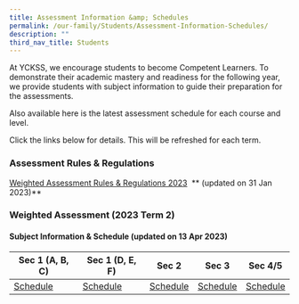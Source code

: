 ```yaml
---
title: Assessment Information &amp; Schedules
permalink: /our-family/Students/Assessment-Information-Schedules/
description: ""
third_nav_title: Students
---
```

At YCKSS, we encourage students to become Competent Learners. To demonstrate their academic mastery and readiness for the following year, we provide students with subject information to guide their preparation for the assessments.

Also available here is the latest assessment schedule for each course and level.

Click the links below for details. This will be refreshed for each term.

  
### **Assessment Rules &amp; Regulations**

[Weighted Assessment Rules &amp; Regulations 2023](/files/Students/Assessment%20Information%20Sche/NEW/YCKSS%20Weighted%20Assessment%20Rules%20and%20Regulations.pdf)&nbsp; **   (updated on 31 Jan 2023)**



 
### **Weighted Assessment (2023 Term 2)**
#### **Subject Information &amp; Schedule (updated on 13 Apr 2023)**
	


| Sec 1 (A, B, C)  | Sec 1 (D, E, F) | Sec 2 | Sec 3 | Sec 4/5
| -------- | -------- | -------- | -------- | -------- 
| [Schedule](/files/Students/Assessment%20Information%20Sche/secondary%201a_b_c%20weighted%20assessment(term%202)%20schedule%202023.pdf)     | [Schedule](/files/Students/Assessment%20Information%20Sche/secondary%201d_e_f%20weighted%20assessment(term%202)%20schedule%202023.pdf)     | [Schedule](/files/Students/Assessment%20Information%20Sche/secondary%202%20weighted%20assessment(term%202)%20schedule%202023.pdf)     |  [Schedule](/files/Students/Assessment%20Information%20Sche/secondary%203%20weighted%20assessment%20schedule%20(term%202)%202023.pdf)    | [Schedule](/files/Students/Assessment%20Information%20Sche/secondary%204&5%20weighted%20assessment%20schedule%20(term%202)%202023.pdf)
